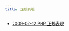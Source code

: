 ```yaml
---
title: 正規表現
---
```



- [2009-02-12 PHP 正規表現](./../../../../../../d/2009/02/12/PHP_正規表現.md)




